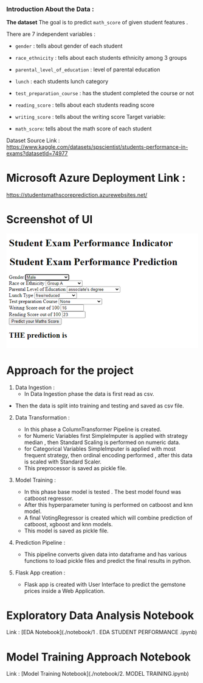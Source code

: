 ### Introduction About the Data :

**The dataset** The goal is to predict `math_score` of given student features .

There are 7 independent variables :

* `gender` : tells about gender of each student
* `race_ethnicity` : tells about each students ethnicity among 3 groups
* `parental_level_of_education` : level of parental education
* `lunch` : each students lunch category
* `test_preparation_course` : has the student completed the course or not 

* `reading_score` : tells about each students reading score

* `writing_score` : tells about the writing score
Target variable:
* `math_score`: tells about the math score of each student

Dataset Source Link :
https://www.kaggle.com/datasets/spscientist/students-performance-in-exams?datasetId=74977

# Microsoft Azure Deployment Link :
https://studentsmathscoreprediction.azurewebsites.net/

# Screenshot of UI
![HomepageUI](./Screenshots/1.png)

# Approach for the project 

1. Data Ingestion : 
    * In Data Ingestion phase the data is first read as csv. 
    
* Then the data is split into training and testing and saved as csv file.


2. Data Transformation : 
    * In this phase a ColumnTransformer Pipeline is created.
    * for Numeric Variables first SimpleImputer is applied with strategy median , then Standard Scaling is performed on numeric data.
    * for Categorical Variables SimpleImputer is applied with most frequent strategy, then ordinal encoding performed , after this data is scaled with Standard Scaler.
    * This preprocessor is saved as pickle file.

3. Model Training : 
    * In this phase base model is tested . The best model found was catboost regressor.
    * After this hyperparameter tuning is performed on catboost and knn model.
    * A final VotingRegressor is created which will combine prediction of catboost, xgboost and knn models.
    * This model is saved as pickle file.

4. Prediction Pipeline : 
    * This pipeline converts given data into dataframe and has various functions to load pickle files and predict the final results in python.

5. Flask App creation : 
    * Flask app is created with User Interface to predict the gemstone prices inside a Web Application.
# Exploratory Data Analysis Notebook

Link : [EDA Notebook](./notebook/1 . EDA STUDENT PERFORMANCE .ipynb)

# Model Training Approach Notebook

Link : [Model Training Notebook](./notebook/2. MODEL TRAINING.ipynb)

